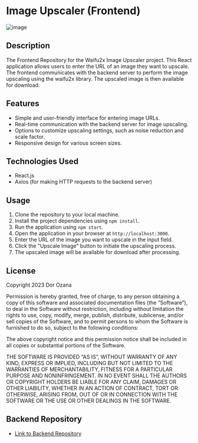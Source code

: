 # Image Upscaler (Frontend)


![image](https://github.com/ozanaw0w/image-upscale-frontend/assets/128615321/4ef54633-1940-422b-aec3-706831daa3b5)


## Description

The Frontend Repository for the Waifu2x Image Upscaler project. This React application allows users to enter the URL of an image they want to upscale. The frontend communicates with the backend server to perform the image upscaling using the waifu2x library. The upscaled image is then available for download.

## Features

- Simple and user-friendly interface for entering image URLs.
- Real-time communication with the backend server for image upscaling.
- Options to customize upscaling settings, such as noise reduction and scale factor.
- Responsive design for various screen sizes.

## Technologies Used

- React.js
- Axios (for making HTTP requests to the backend server)

## Usage

1. Clone the repository to your local machine.
2. Install the project dependencies using `npm install`.
3. Run the application using `npm start`.
4. Open the application in your browser at `http://localhost:3000`.
5. Enter the URL of the image you want to upscale in the input field.
6. Click the "Upscale Image" button to initiate the upscaling process.
7. The upscaled image will be available for download after processing.


## License

Copyright 2023 Dor Ozana

Permission is hereby granted, free of charge, to any person obtaining a copy of this software and associated documentation files (the “Software”), to deal in the Software without restriction, including without limitation the rights to use, copy, modify, merge, publish, distribute, sublicense, and/or sell copies of the Software, and to permit persons to whom the Software is furnished to do so, subject to the following conditions:

The above copyright notice and this permission notice shall be included in all copies or substantial portions of the Software.

THE SOFTWARE IS PROVIDED “AS IS”, WITHOUT WARRANTY OF ANY KIND, EXPRESS OR IMPLIED, INCLUDING BUT NOT LIMITED TO THE WARRANTIES OF MERCHANTABILITY, FITNESS FOR A PARTICULAR PURPOSE AND NONINFRINGEMENT. IN NO EVENT SHALL THE AUTHORS OR COPYRIGHT HOLDERS BE LIABLE FOR ANY CLAIM, DAMAGES OR OTHER LIABILITY, WHETHER IN AN ACTION OF CONTRACT, TORT OR OTHERWISE, ARISING FROM, OUT OF OR IN CONNECTION WITH THE SOFTWARE OR THE USE OR OTHER DEALINGS IN THE SOFTWARE.


## Backend Repository

- [Link to Backend Repository](https://github.com/ozanaw0w/image-upscale-backend)

